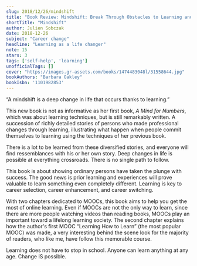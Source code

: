 ```yaml
---
slug: 2018/12/26/mindshift
title: "Book Review: Mindshift: Break Through Obstacles to Learning and Discover Your Hidden Potential"
shortTitle: "Mindshift"
author: Julien Sobczak
date: 2018-12-26
subject: "Career change"
headline: "Learning as a life changer"
note: 15
stars: 3
tags: ['self-help', 'learning']
unofficialTags: []
cover: "https://images.gr-assets.com/books/1474483048l/31558644.jpg"
bookAuthors: "Barbara Oakley"
bookIsbn: '1101982853'
---
```



“A mindshift is a deep change in life that occurs thanks to learning.”

This new book is not as informative as her first book, *A Mind for Numbers*, which was about learning techniques, but is still remarkably written. A succession of richly detailed stories of persons who made professional changes through learning, illustrating what happen when people commit themselves to learning using the techniques of her previous book.

There is a lot to be learned from these diversified stories, and everyone will find ressemblances with his or her own story. Deep changes in life is possible at everything crossroads. There is no single path to follow.

This book is about showing ordinary persons have taken the plunge with success. The good news is prior learning and experiences will prove valuable to learn something even completely different. Learning is key to career selection, career enhancement, and career switching.

With two chapters dedicated to MOOCs, this book aims to help you get the most of online learning. Even if MOOCs are not the only way to learn, since there are more people watching videos than reading books, MOOCs play an important toward a lifelong learning society. The second chapter explains how the author's first MOOC “Learning How to Learn” (the most popular MOOC) was made, a very interesting behind the scene look for the majority of readers, who like me, have follow this memorable course.

Learning does not have to stop in school. Anyone can learn anything at any age. Change IS possible.

